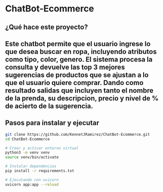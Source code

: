 # ChatBot-Ecommerce

## ¿Qué hace este proyecto?

Este chatbot permite que el usuario ingrese lo que desea buscar en ropa, incluyendo atributos como tipo, color, genero. 
El sistema procesa la consulta y devuelve las **top 3 mejores sugerencias** de productos que se ajustan a lo que el usuario quiere comprar.
Dando como resultado salidas que incluyen tanto el nombre de la prenda, su descripcion, precio y nivel de % de acierto de la sugerencia.
---

##  Pasos para instalar y ejecutar

```bash
git clone https://github.com/KennetJRamirez/ChatBot-Ecommerce.git
cd ChatBot-Ecommerce

# Crear y activar entorno virtual
python3 -m venv venv
source venv/bin/activate

# Instalar dependencias
pip install -r requirements.txt

# Ejecutando con uvicorn 
uvicorn app:app --reload
